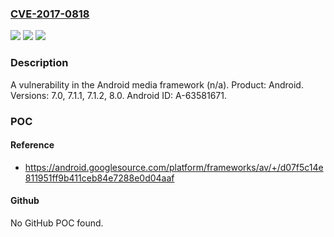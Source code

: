 ### [CVE-2017-0818](https://cve.mitre.org/cgi-bin/cvename.cgi?name=CVE-2017-0818)
![](https://img.shields.io/static/v1?label=Product&message=n%2Fa&color=blue)
![](https://img.shields.io/static/v1?label=Version&message=n%2Fa&color=blue)
![](https://img.shields.io/static/v1?label=Vulnerability&message=n%2Fa&color=brighgreen)

### Description

A vulnerability in the Android media framework (n/a). Product: Android. Versions: 7.0, 7.1.1, 7.1.2, 8.0. Android ID: A-63581671.

### POC

#### Reference
- https://android.googlesource.com/platform/frameworks/av/+/d07f5c14e811951ff9b411ceb84e7288e0d04aaf

#### Github
No GitHub POC found.

